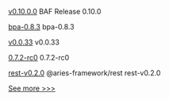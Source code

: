 
[v0.10.0.0](https://github.com/hyperledger-labs/blockchain-automation-framework/releases/tag/v0.10.0.0) BAF Release 0.10.0

[bpa-0.8.3](https://github.com/hyperledger-labs/business-partner-agent-chart/releases/tag/bpa-0.8.3) bpa-0.8.3

[v0.0.33](https://github.com/hyperledger/firefly-cli/releases/tag/v0.0.33) v0.0.33

[0.7.2-rc0](https://github.com/hyperledger/aries-cloudagent-python/releases/tag/0.7.2-rc0) 0.7.2-rc0

[rest-v0.2.0](https://github.com/hyperledger/aries-framework-javascript-ext/releases/tag/rest-v0.2.0) @aries-framework/rest rest-v0.2.0


[See more >>>](https://start-here.hyperledger.org/releases)
